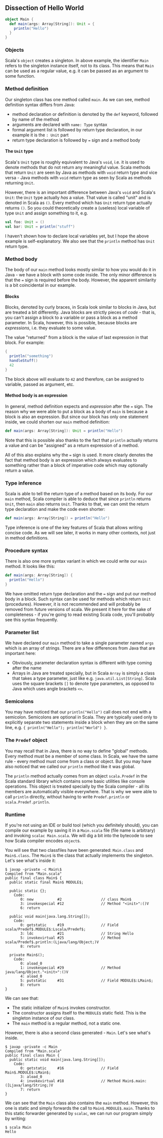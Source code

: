 ## Dissection of Hello World

```scala
object Main {
  def main(args: Array[String]): Unit = {
    println("Hello")
  }
}
```

### Objects

Scala's `object` creates a singleton. In above example, the identifier `Main` refers to the singleton instance itself, not to its class. This means that `Main` can be used as a regular value, e.g. it can be passed as an argument to some function.

### Method definition

Our singleton class has one method called `main`. As we can see, method definition syntax differs from Java:
* method declaration or definition is denoted by the `def` keyword, followed by name of the method
* arguments are declared with `name: Type` syntax
* formal argument list is followed by return type declaration, in our example it is the `: Unit` part
* return type declaration is followed by `=` sign and a method body

#### The `Unit` type

Scala's `Unit` type is roughly equivalent to Java's `void`, i.e. it is used to denote methods that do not return any meaningful value. Scala methods that return `Unit` are seen by Java as methods with `void` return type and vice versa - Java methods with `void` return type as seen by Scala as methods returning `Unit`. 

However, there is an important difference between Java's `void` and Scala's `Unit`: the `Unit` type actually *has* a value. That value is called "unit" and is denoted in Scala as `()`. Every method which has `Unit` return type actually returns `()`. So you could theoretically create a (useless) local variable of type `Unit` and assign something to it, e.g.

```scala
val foo: Unit = ()
val bar: Unit = println("stuff")
```

I haven't shown how to declare local variables yet, but I hope the above example is self-explanatory. We also see that the `println` method has `Unit` return type.

### Method body

The body of our `main` method looks mostly similar to how you would do it in Java - we have a block with some code inside. The only minor difference is that the `=` sign is required before the body.
However, the apparent similarity is a bit coincidental in our example.

#### Blocks

Blocks, denoted by curly braces, in Scala look similar to blocks in Java, but are treated a bit differently. Java blocks are strictly pieces of *code* - that is, you can't assign a block to a variable or pass a block as a method parameter. In Scala, however, this is possible, because blocks are *expressions*, i.e. they evaluate to some value.

The value "returned" from a block is the value of last expression in that block. For example:

```scala
{
  println("something")
  handleStuff()
  42
}
```

The block above will evaluate to `42` and therefore, can be assigned to variable, passed as argument, etc.

#### Method body is an expression

In general, method definition expects and *expression* after the `=` sign. The reason why we were able to put a block as a body of `main` is because a block is also an expression. But since our block has only one statement inside, we could shorten our `main` method definition:

```scala
def main(args: Array[String]): Unit = println("Hello")
```

Note that this is possible also thanks to the fact that `println` actually returns a value and can be "assigned" as a return expression of a method.

All of this also explains why the `=` sign is used. It more clearly denotes the fact that method body is an expression which always evaluates to something rather than a block of imperative code which may optionally return a value.

### Type inference

Scala is able to tell the return type of a method based on its body. For our `main` method, Scala compiler is able to deduce that since `println` returns `Unit`, then `main` also returns `Unit`. Thanks to that, we can omit the return type declaration and make the code even shorter:

```scala
def main(args: Array[String]) = println("Hello")
```

Type inference is one of the key features of Scala that allows writing concise code. As we will see later, it works in many other contexts, not just in method definitions.

### Procedure syntax

There is also one more syntax variant in which we could write our `main` method. It looks like this:

```scala
def main(args: Array[String]) {
  println("Hello")
}
```

We have omitted return type declaration and the `=` sign and put our method body in a block. Such syntax can be used for methods which return `Unit` (procedures). However, it is not recommended and will probably be removed from future versions of scala. We present it here for the sake of completeness - if you're going to read existing Scala code, you'll probably see this syntax frequently.

### Parameter list

We have declared our `main` method to take a single parameter named `args` which is an array of strings. There are a few differences from Java that are important here:
* Obviously, parameter declaration syntax is different with type coming after the name
* Arrays in Java are treated specially, but in Scala `Array` is simply a class that takes a type parameter, just like e.g. `java.util.List[String]`. Scala uses the square brackets `[]` to denote type parameters, as opposed to Java which uses angle brackets `<>`.

### Semicolons

You may have noticed that our `println("Hello")` call does not end with a semicolon. Semicolons are optional in Scala. They are typically used only to explicitly separate two statements inside a block when they are on the same line, e.g. `{ println("Hello"); println("World") }`.

### The `Predef` object

You may recall that in Java, there is no way to define "global" methods. Every method must be a member of some class. In Scala, we have the same rule - every method must come from a class or object. But you may have also noticed that we called our `println` method like it was global.

The `println` method actually comes from an object `scala.Predef` in the Scala standard library which contains some basic utilities like console operations. This object is treated specially by the Scala compiler - all its members are automatically visible everywhere. That is why we were able to call `println` directly, without having to write `Predef.println` or `scala.Predef.println`.

### Runtime

If you're not using an IDE or build tool (which you definitely should), you can compile our example by saving it in a `Main.scala` file (file name is arbitrary) and invoking `scalac Main.scala`. We will dig a bit into the bytecode to see how Scala compiler encodes `object`s.

You will see that two classfiles have been generated: `Main.class` and `Main$.class`. The `Main$` is the class that actually implements the singleton. Let's see what's inside it:

```
$ javap -private -c Main\$
Compiled from "Main.scala"
public final class Main$ {
  public static final Main$ MODULE$;

  public static {};                                                                                                                                                                               
    Code:                                                                                                                                                                                         
       0: new           #2                  // class Main$                                                                                                                                        
       3: invokespecial #12                 // Method "<init>":()V                                                                                                                                
       6: return                                                                                                                                                                                  
                                                                                                                                                                                                  
  public void main(java.lang.String[]);
    Code:
       0: getstatic     #19                 // Field scala/Predef$.MODULE$:Lscala/Predef$;
       3: ldc           #21                 // String Hello
       5: invokevirtual #25                 // Method scala/Predef$.println:(Ljava/lang/Object;)V
       8: return

  private Main$();
    Code:
       0: aload_0
       1: invokespecial #29                 // Method java/lang/Object."<init>":()V
       4: aload_0
       5: putstatic     #31                 // Field MODULE$:LMain$;
       8: return
}
```

We can see that:
* The static initializer of `Main$` invokes constructor.
* The constructor assigns itself to the `MODULE$` static field. This is the singleton instance of our class.
* The `main` method is a regular method, not a static one.

However, there is also a second class generated - `Main`. Let's see what's inside.

```
$ javap -private -c Main
Compiled from "Main.scala"
public final class Main {
  public static void main(java.lang.String[]);
    Code:
       0: getstatic     #16                 // Field Main$.MODULE$:LMain$;
       3: aload_0
       4: invokevirtual #18                 // Method Main$.main:([Ljava/lang/String;)V
       7: return
}
```

We can see that the `Main` class also contains the `main` method. However, this one is static and simply forwards the call to `Main$.MODULE$.main`. Thanks to this static forwarder generated by `scalac`, we can run our program simply by writing:

```
$ scala Main
Hello
```
